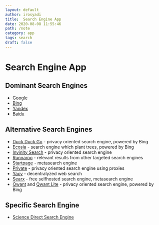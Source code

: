 ```yaml
---
layout: default
author: irosyadi
title:  Search Engine App
date: 2020-08-08 11:55:46
path: /note
category: app
tags: search
draft: false
---
```


# Search Engine App

## Dominant Search Engines
- [Google](https://www.google.com/)
- [Bing](https://www.bing.com/)
- [Yandex](https://yandex.com/)
- [Baidu](http://www.baidu.com/)

## Alternative Search Engines
- [Duck Duck Go](https://duckduckgo.com/) - privacy oriented search engine, powered by Bing
- [Ecosia](https://www.ecosia.org/?c=en) - search engine which plant trees, powered by Bing
- [Invinity Search](https://infinitysearch.co/) - privacy oriented search engine
- [Runnaroo](https://www.runnaroo.com/) - relevant results from other targeted search engines
- [Startpage](https://startpage.com/) - metasearch engine
- [Private](https://private.sh/) - privacy oriented search engine using proxies
- [Yacy](https://yacy.net/) - decentralyzed web search
- [Searx](https://searx.space/) - free selfhosted search engine, metasearch engine
- [Qwant](https://www.qwant.com) and [Qwant Lite](https://lite.qwant.com/) - privacy oriented search engine, powered by Bing

## Specific Search Engine
- [Science Direct Search Engine](https://www.sciencedirect.com/search?qs=)
